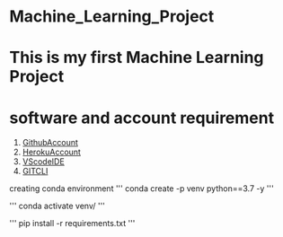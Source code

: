 # Machine_Learning_Project
# This is my first Machine Learning Project 
# software and account requirement

1. [GithubAccount](https://github.com/rohitpache29/Machine_Learning_Project)
2. [HerokuAccount](https://id.heroku.com/login)
3. [VScodeIDE](https://code.visualstudio.com/)
4. [GITCLI](https://git-scm.com/book/en/v2/Getting-Started-The-Command-Line)


creating conda environment 
'''
conda create -p venv python==3.7 -y
'''

'''
conda activate venv/
'''

'''
pip install -r requirements.txt
'''


